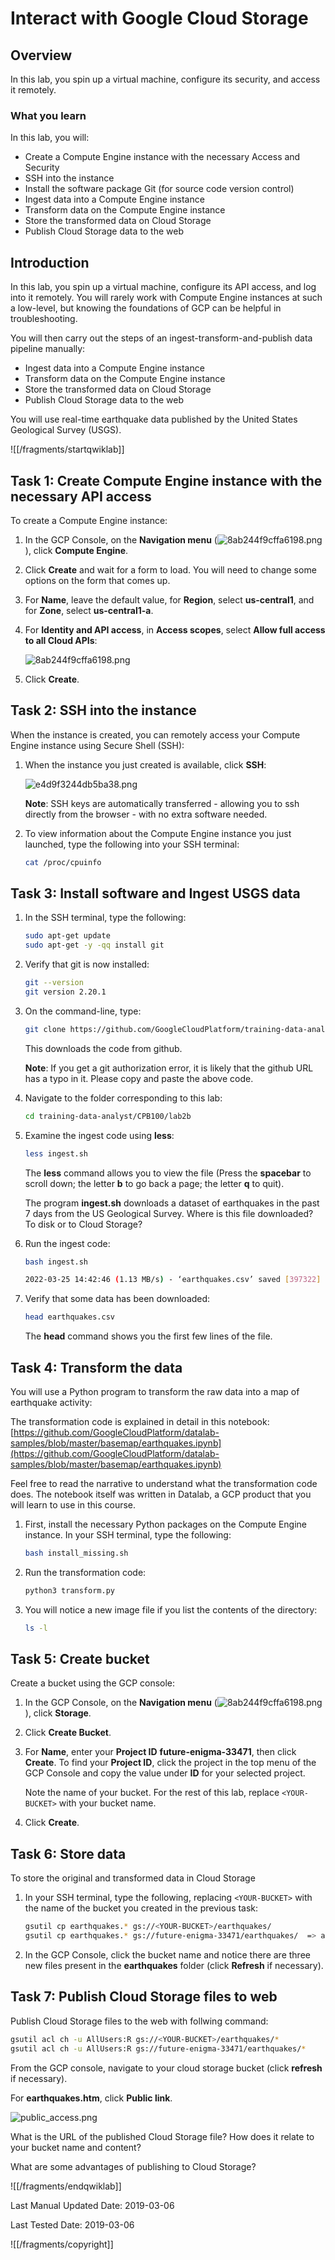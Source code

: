 # Interact with Google Cloud Storage  

## Overview

In this lab, you spin up a virtual machine, configure its security, and access it remotely.

### What you learn

In this lab, you will:

* Create a Compute Engine instance with the necessary Access and Security
* SSH into the instance
* Install the software package Git (for source code version control)
* Ingest data into a Compute Engine instance
* Transform data on the Compute Engine instance
* Store the transformed data on Cloud Storage
* Publish Cloud Storage data to the web

## Introduction

In this lab, you spin up a virtual machine, configure its API access, and log into it remotely.  You will rarely work with Compute Engine instances at such a low-level, but knowing the foundations of GCP can be helpful in troubleshooting.

You will then carry out the steps of an ingest-transform-and-publish data pipeline manually:

* Ingest data into a Compute Engine instance
* Transform data on the Compute Engine instance
* Store the transformed data on Cloud Storage
* Publish Cloud Storage data to the web

You will use real-time earthquake data published by the United States Geological Survey (USGS).

![[/fragments/startqwiklab]]

## Task 1: Create Compute Engine instance with the necessary API access

To create a Compute Engine instance:

1. In the GCP Console, on the __Navigation menu__ (![8ab244f9cffa6198.png](img/mainmenu.png)), click __Compute Engine__.

2. Click __Create__ and wait for a form to load. You will need to change some options on the form that comes up.

3. For __Name__, leave the default value, for __Region__, select __us-central1__, and for __Zone__, select __us-central1-a__.

4. For __Identity and API access__, in __Access scopes__, select __Allow full access to all Cloud APIs__:

    ![8ab244f9cffa6198.png](img/8ab244f9cffa6198.png)

5. Click __Create__.

## Task 2: SSH into the instance

When the instance is created, you can remotely access your Compute Engine instance using Secure Shell (SSH):

1. When the instance you just created is available, click __SSH__:

    ![e4d9f3244db5ba38.png](img/e4d9f3244db5ba38.png)

    __Note__: SSH keys are automatically transferred - allowing you to ssh directly from the browser - with no extra software needed.

2. To view information about the Compute Engine instance you just launched, type the following into your SSH terminal:

    ```bash
    cat /proc/cpuinfo
    ```

## Task 3: Install software and Ingest USGS data

1. In the SSH terminal, type the following:

    ```bash
    sudo apt-get update
    sudo apt-get -y -qq install git
    ```

2. Verify that git is now installed:

    ```bash
    git --version
    git version 2.20.1
    ```

3. On the command-line, type:

    ```bash
    git clone https://github.com/GoogleCloudPlatform/training-data-analyst
    ```

    This downloads the code from github.

    __Note__: If you get a git authorization error, it is likely that the github URL has a typo in it.  Please copy and paste the above code.

4. Navigate to the folder corresponding to this lab:

    ```bash
    cd training-data-analyst/CPB100/lab2b
    ```

5. Examine the ingest code using __less__:

    ```bash
    less ingest.sh
    ```

    The __less__ command allows you to view the file (Press the __spacebar__ to scroll down; the letter __b__ to go back a page; the letter __q__ to quit).

    The program __ingest.sh__ downloads a dataset of earthquakes in the past 7 days from the US Geological Survey.  Where is this file downloaded? To disk or to Cloud Storage?

6. Run the ingest code:

    ```bash
    bash ingest.sh
    
    2022-03-25 14:42:46 (1.13 MB/s) - ‘earthquakes.csv’ saved [397322]
    ```

7. Verify that some data has been downloaded:

    ```bash
    head earthquakes.csv
    ```

    The __head__ command shows you the first few lines of the file.

## Task 4: Transform the data

You will use a Python program to transform the raw data into a map of earthquake activity:

The transformation code is explained in detail in this notebook:
[https://github.com/GoogleCloudPlatform/datalab-samples/blob/master/basemap/earthquakes.ipynb](https://github.com/GoogleCloudPlatform/datalab-samples/blob/master/basemap/earthquakes.ipynb)

Feel free to read the narrative to understand what the transformation code does.  The notebook itself was written in Datalab, a GCP product that you will learn to use in this course.

1. First, install the necessary Python packages on the Compute Engine instance. In your SSH terminal, type the following:

    ```bash
    bash install_missing.sh
    ```

2. Run the transformation code:

    ```bash
    python3 transform.py
    ```

3. You will notice a new image file if you list the contents of the directory:

    ```bash
    ls -l
    ```

## Task 5: Create bucket

Create a bucket using the GCP console:

1. In the GCP Console, on the __Navigation menu__ (![8ab244f9cffa6198.png](img/mainmenu.png)), click __Storage__.

2. Click __Create Bucket__.

3. For __Name__, enter your __Project ID__ __future-enigma-33471__, then click __Create__. To find your __Project ID__, click the project in the top menu of the GCP Console and copy the value under __ID__ for your selected project.

    Note the name of your bucket. For the rest of this lab, replace `<YOUR-BUCKET>` with your bucket name.

4. Click __Create__.

## Task 6: Store data

To store the original and transformed data in Cloud Storage

1. In your SSH terminal, type the following, replacing `<YOUR-BUCKET>` with the name of the bucket you created in the previous task:

    ```bash
    gsutil cp earthquakes.* gs://<YOUR-BUCKET>/earthquakes/
    gsutil cp earthquakes.* gs://future-enigma-33471/earthquakes/  => allow us to copy all our earthquakes files in the objects called __earthquakes__ in our bucket
    
    
    ```

2. In the GCP Console, click the bucket name and notice there are three new files present in the __earthquakes__ folder (click __Refresh__ if necessary).

## Task 7: Publish Cloud Storage files to web

 Publish Cloud Storage files to the web with follwing command:

 ```bash
 gsutil acl ch -u AllUsers:R gs://<YOUR-BUCKET>/earthquakes/*
 gsutil acl ch -u AllUsers:R gs://future-enigma-33471/earthquakes/*
 ```

 From the GCP console, navigate to your cloud storage bucket (click __refresh__ if necessary).

 For __earthquakes.htm__, click __Public link__.

  ![public_access.png](img/public_access.png)

  What is the URL of the published Cloud Storage file? How does it relate to your bucket name and content?

  What are some advantages of publishing to Cloud Storage?

  ![[/fragments/endqwiklab]]

  Last Manual Updated Date: 2019-03-06

  Last Tested Date: 2019-03-06

  ![[/fragments/copyright]]
